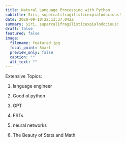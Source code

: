 ```yaml
---
title: Natural Language Processing with Python
subtitle: Siri, supercalifragilisticexpialodocious!
date: 2020-09-10T22:13:37.042Z
summary: Siri, supercalifragilisticexpialodocious!
draft: false
featured: false
image:
  filename: featured.jpg
  focal_point: Smart
  preview_only: false
  caption: ""
  alt_text: ""
---
```

Extensive Topics:

1. language engineer

2. Good ol python 

3. GPT

4. FSTs

5. neural networks

6. The Beauty of Stats and Math